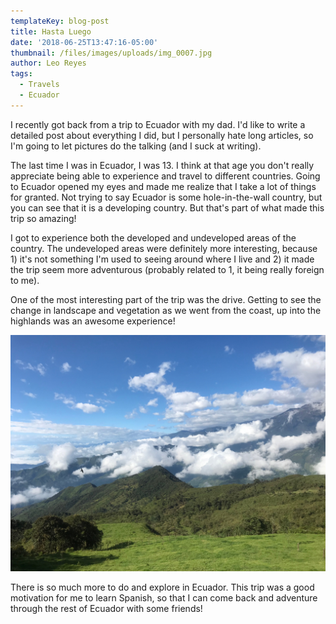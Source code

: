 ```yaml
---
templateKey: blog-post
title: Hasta Luego
date: '2018-06-25T13:47:16-05:00'
thumbnail: /files/images/uploads/img_0007.jpg
author: Leo Reyes
tags:
  - Travels
  - Ecuador
---
```

I recently got back from a trip to Ecuador with my dad. I'd like to write a detailed post about everything I did, but I personally hate long articles, so I'm going to let pictures do the talking (and I suck at writing).

The last time I was in Ecuador, I was 13. I think at that age you don't really appreciate being able to experience and travel to different countries. Going to Ecuador opened my eyes and made me realize that I take a lot of things for granted. Not trying to say Ecuador is some hole-in-the-wall country, but you can see that it is a developing country. But that's part of what made this trip so amazing!

I got to experience both the developed and undeveloped areas of the country. The undeveloped areas were definitely more interesting, because 1) it's not something I'm used to seeing around where I live and 2) it made the trip seem more adventurous (probably related to 1, it being really foreign to me).

One of the most interesting part of the trip was the drive. Getting to see the change in landscape and vegetation as we went from the coast, up into the highlands was an awesome experience!

![null](/static/files/images/uploads/img_0100.jpg)

There is so much more to do and explore in Ecuador. This trip was a good motivation for me to learn Spanish, so that I can come back and adventure through the rest of Ecuador with some friends!
